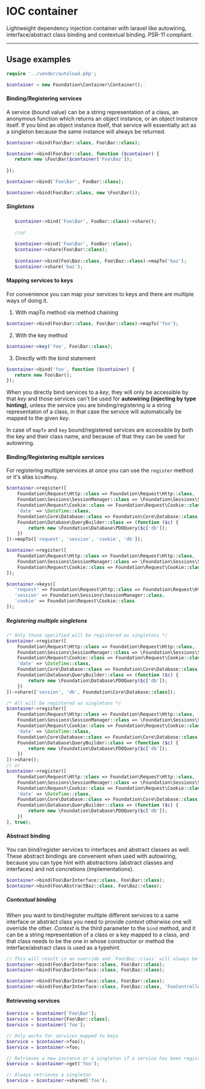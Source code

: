 # IOC container
Lightweight dependency injection container with laravel like autowiring, interface/abstract class binding and contextual binding. PSR-11 compliant.

*************

## Usage examples

```php
require '../vendor/autoload.php';

$container = new Foundation\Container\Container();`
```

#### Binding/Registering services

A service (bound value) can be a string representation of a class, an anonymous function which returns an object instance, or an object instance itself. If you bind an object instance itself, that service will essentially act as a singleton because the same instance will always be returned.

```php
$container->bind(Foo\Bar::class, Foo\Bar::class); 

$container->bind(Foo\Bar::class, function ($container) { 
   return new \Foo\Bar($container['Foo\Baz']);
   
}); 

$container->bind('Foo\Bar', FooBar::class); 

$container->bind(Foo\Bar::class, new \Foo\Bar());
```
##### Singletons

```php
   $container->bind('Foo\Bar', FooBar::class)->share();
   
   //or
   
   $container->bind('Foo\Bar', FooBar::class);
   $container->share(Foo\Bar::class);
   
   $container->bind(Foo\Baz::class, Foo\Baz::class)->mapTo('baz');
   $container->share('baz');
```


#### Mapping services to keys
For convenience you can map your services to keys and there are multiple ways of doing it.

1. With mapTo method via method chaining

```php
$container->bind(Foo\Bar::class, Foo\Bar::class)->mapTo('foo');
```

2. With the key method
```php
$container->key('foo', Foo\Bar::class);
```

3. Directly with the bind statement
```php
$container->bind('foo', function ($container) {
   return new Foo\Bar();
});
```

When you directly bind services to a _key_, they will only be accessible by that _key_ and those services can't be used for **autowiring (injecting by type hinting)**, unless the service you are binding/registering is a string representaton of a class, in that case the service will automatically be mapped to the given _key_. 

In case of `mapTo` and `key` bound/registered services are accessible by both the key and their class name, and because of that they can be used for autowiring. 

#### Binding/Registering multiple services
For registering multiple services at once you can use the `register` method or it's alias `bindMany`.

```php
$container->register([
    Foundation\Request\Http::class => Foundation\Request\Http::class,
    Foundation\Sessions\SessionManager::class => \Foundation\Sessions\SessionManager::class,
    Foundation\Request\Cookie::class => Foundation\Request\Cookie::class,
    'date' => \DateTime::class,
    Foundation\Core\Database::class => Foundation\Core\Database::class,
    Foundation\Database\QueryBuilder::class => (function ($c) {
        return new \Foundation\Database\PDOQuery($c['db']);
    })
])->mapTo(['request', 'session', 'cookie', 'db']);

$container->register([
    Foundation\Request\Http::class => Foundation\Request\Http::class,
    Foundation\Sessions\SessionManager::class => \Foundation\Sessions\SessionManager::class,
    Foundation\Request\Cookie::class => Foundation\Request\Cookie::class
]);

$container->keys([
   'request' => Foundation\Request\Http::class => Foundation\Request\Http::class,
   'session' => Foundation\Sessions\SessionManager::class,
   'cookie' => Foundation\Request\Cookie::class
]);
```

##### Registering multiple singletons

```php
/* Only those specified will be registered as singletons */
$container->register([
    Foundation\Request\Http::class => Foundation\Request\Http::class,
    Foundation\Sessions\SessionManager::class => \Foundation\Sessions\SessionManager::class,
    Foundation\Request\Cookie::class => Foundation\Request\Cookie::class,
    'date' => \DateTime::class,
    Foundation\Core\Database::class => Foundation\Core\Database::class,
    Foundation\Database\QueryBuilder::class => (function ($c) {
        return new \Foundation\Database\PDOQuery($c['db']);
    })
])->share(['session', 'db', Foundation\Core\Database::class]);

/* All will be registered as singletons */
$container->register([
    Foundation\Request\Http::class => Foundation\Request\Http::class,
    Foundation\Sessions\SessionManager::class => \Foundation\Sessions\SessionManager::class,
    Foundation\Request\Cookie::class => Foundation\Request\Cookie::class,
    'date' => \DateTime::class,
    Foundation\Core\Database::class => Foundation\Core\Database::class,
    Foundation\Database\QueryBuilder::class => (function ($c) {
        return new \Foundation\Database\PDOQuery($c['db']);
    })
])->share();
// or
$container->register([
    Foundation\Request\Http::class => Foundation\Request\Http::class,
    Foundation\Sessions\SessionManager::class => \Foundation\Sessions\SessionManager::class,
    Foundation\Request\Cookie::class => Foundation\Request\Cookie::class,
    'date' => \DateTime::class,
    Foundation\Core\Database::class => Foundation\Core\Database::class,
    Foundation\Database\QueryBuilder::class => (function ($c) {
        return new \Foundation\Database\PDOQuery($c['db']);
    })
], true);

```

#### Abstract binding
You can bind/register services to interfaces and abstract classes as well. These abstract bindings are convenient when used with autowiring, because you can type hint with abstractions (abstract classes and interfaces) and not concretions (implementations).

```php
$container->bind(Foo\BarInterface::class, Foo\Bar::class);
$container->bind(Foo\AbstractBaz::class, Foo\Baz::class);
```

##### Contextual binding
When you want to bind/register multiple different services to a same interface or abstract class you need to provide _context_ otherwise one will override the other. _Context_ is the third parameter to the `bind` method, and it can be a string representation of a class or a key mapped to a class, and that class needs to be the one in whose constructor or method the interface/abstract class is used as a typehint.

```php
// This will result in an override and `Foo\Baz::class` will always be returned for Foo\Bar::interface
$container->bind(Foo\BarInterface::class, Foo\Bar::class);
$container->bind(Foo\BarInterface::class, Foo\Baz::class);

$container->bind(Foo\BarInterface::class, Foo\Bar::class);
$container->bind(Foo\BarInterface::class, Foo\Baz::class, 'FooController');
```

#### Retrieveing services

```php
$service = $container['Foo\Bar'];
$service = $container[Foo\Bar::class];
$service = $container['foo'];

// Only works for services mapped to keys
$service = $container->foo();
$service = $container->foo;

// Retrieves a new instance or a singleton if a service has been registered as a singleton
$service = $container->get('foo');

// Always retrieves a singleton
$service = $container->shared('foo');
```






